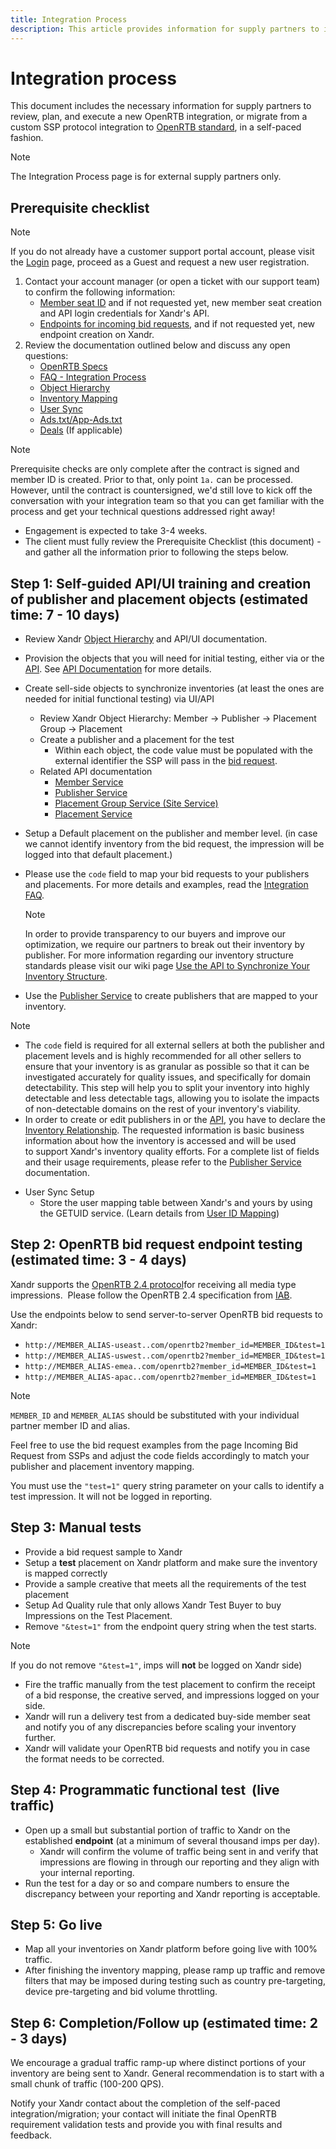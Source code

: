 ```yaml
---
title: Integration Process
description: This article provides information for supply partners to implement OpenRTB integration or migrate from a custom SSP protocol integration.
---
```


# Integration process

This document includes the necessary information for supply partners to review, plan, and execute a new OpenRTB integration, or migrate from a custom SSP protocol integration to [OpenRTB standard](https://www.iab.com/guidelines/real-time-bidding-rtb-project/), in a self-paced fashion.

> [!NOTE]
> The Integration Process page is for external supply partners only.

## Prerequisite checklist

> [!NOTE]
> If you do not already have a customer support portal account, please visit the [Login](https://help.xandr.com) page, proceed as a Guest and request a new user registration.

1. Contact your account manager (or open a ticket with our support team) to confirm the following information:  
    - [Member seat ID](./understanding-the-sell-side-object-hierarchy.md) and if not requested yet, new member seat creation and API login credentials for Xandr's API.
    - [Endpoints for incoming bid requests](./incoming-bid-request-from-ssps.md), and if not requested yet, new endpoint creation on Xandr.
1. Review the documentation outlined below and discuss any open questions:
    - [OpenRTB Specs](./openrtb-specs.md)
    - [FAQ - Integration Process](./faq-integration-process.md)
    - [Object Hierarchy](./understanding-the-sell-side-object-hierarchy.md)
    - [Inventory Mapping](./synchronize-your-inventory-structure.md)
    - [User Sync](./user-id-mapping.md)
    - [Ads.txt/App-Ads.txt](https://docs.xandr.com/csh?context=89626949)
    - [Deals](./selling-deals-on-xandr.md) (If applicable)

> [!NOTE]
> Prerequisite checks are only complete after the contract is signed and member ID is created. Prior to that, only point `1a.` can be processed. However, until the contract is countersigned, we'd still love to kick off the conversation with your integration team so that you can get familiar with the process and get your technical questions addressed right away!

- Engagement is expected to take 3-4 weeks.
- The client must fully review the Prerequisite Checklist (this document) - and gather all the information prior to following the steps below.

## Step 1: Self-guided API/UI training and creation of publisher and placement objects (estimated time: 7 - 10 days)

- Review Xandr [Object Hierarchy](./understanding-the-sell-side-object-hierarchy.md) and API/UI
  documentation.
- Provision the objects that you will need for initial testing, either via  or the [API](../digital-platform-api/api-getting-started.md). See [API Documentation](./api-documentation.md) for more details.
- Create sell-side objects to synchronize inventories (at least the ones are needed for initial functional testing) via UI/API
  - Review Xandr Object Hierarchy: Member → Publisher → Placement Group → Placement
  - Create a publisher and a placement for the test
    - Within each object, the code value must be populated with the external identifier the SSP will pass in the [bid request](./incoming-bid-request-from-ssps.md).
  - Related API documentation
    - [Member Service](../digital-platform-api/member-service.md)
    - [Publisher Service](../digital-platform-api/publisher-service.md)
    - [Placement Group Service (Site Service)](../digital-platform-api/site-service.md)
    - [Placement Service](../digital-platform-api/placement-service.md)
- Setup a Default placement on the publisher and member level. (in case we cannot identify inventory from the bid request, the impression will be logged into that default placement.)
- Please use the `code` field to map your bid requests to your publishers and placements. For more details and examples, read the [Integration FAQ](./faq-integration-process.md).  

  > [!NOTE]
  > In order to provide transparency to our buyers and improve our optimization, we require our partners to break out their inventory by publisher. For more information regarding our inventory structure standards please visit our wiki page [Use the API to Synchronize Your Inventory Structure](./use-the-api-to-synchronize-your-inventory-structure.md).
  
- Use the [Publisher Service](../digital-platform-api/publisher-service.md) to create publishers that are mapped to your inventory.

> [!NOTE]
> - The `code` field is required for all external sellers at both the publisher and placement levels and is highly recommended for all other sellers to ensure that your inventory is as granular as possible so
> that it can be investigated accurately for quality issues, and specifically for domain detectability. This step will help you to split your inventory into highly detectable and less detectable tags, allowing you to isolate the impacts of non-detectable domains on the rest of your inventory's viability.
> - In order to create or edit publishers in  or the [API](../digital-platform-api/api-getting-started.md), you have to declare the [Inventory Relationship](./inventory-relationship-faq.md). The requested information is basic business information about how the inventory is accessed and will be used to support Xandr's inventory quality efforts. For a complete list of fields and their usage requirements, please refer to the [Publisher Service](../digital-platform-api/publisher-service.md) documentation.

- User Sync Setup
  - Store the user mapping table between Xandr's and yours by using the GETUID service. (Learn details from [User ID Mapping](./user-id-mapping.md))

## Step 2: OpenRTB bid request endpoint testing (estimated time: 3 - 4 days)

Xandr supports the [OpenRTB 2.4 protocol](https://www.iab.com/wp-content/uploads/2016/03/OpenRTB-API-Specification-Version-2-4-FINAL.pdf)for receiving all media type impressions.  Please follow the OpenRTB 2.4 specification from [IAB](https://www.iab.com/guidelines/real-time-bidding-rtb-project/).

Use the endpoints below to send server-to-server OpenRTB bid requests to Xandr:

- `http://MEMBER_ALIAS-useast..com/openrtb2?member_id=MEMBER_ID&test=1`
- `http://MEMBER_ALIAS-uswest..com/openrtb2?member_id=MEMBER_ID&test=1`
- `http://MEMBER_ALIAS-emea..com/openrtb2?member_id=MEMBER_ID&test=1`
- `http://MEMBER_ALIAS-apac..com/openrtb2?member_id=MEMBER_ID&test=1`

> [!NOTE]
> `MEMBER_ID` and `MEMBER_ALIAS` should be substituted with your individual partner member ID and alias.

Feel free to use the bid request examples from the page Incoming Bid Request from SSPs and adjust the code fields accordingly to match your publisher and placement inventory mapping.

You must use the `"test=1"` query string parameter on your calls to identify a test impression. It will not be logged in reporting.

## Step 3: Manual tests

- Provide a bid request sample to Xandr
- Setup a **test** placement on Xandr platform and make sure the inventory is mapped correctly
- Provide a sample creative that meets all the requirements of the test placement
- Setup Ad Quality rule that only allows Xandr Test Buyer to buy Impressions on the Test Placement.
- Remove `"&test=1"` from the endpoint query string when the test starts.
  
 > [!NOTE]
 > If you do not remove `"&test=1"`, imps will **not** be logged on Xandr side)

- Fire the traffic manually from the test placement to confirm the receipt of a bid response, the creative served, and impressions logged on your side.
- Xandr will run a delivery test from a dedicated buy-side member seat and notify you of any discrepancies before scaling your inventory further.
- Xandr will validate your OpenRTB bid requests and notify you in case the format needs to be corrected.  

## Step 4: Programmatic functional test  (live traffic)

- Open up a small but substantial portion of traffic to Xandr on the established **endpoint** (at a minimum of several thousand imps per day).
  - Xandr will confirm the volume of traffic being sent in and verify that impressions are flowing in through our reporting and they align with your internal reporting.
- Run the test for a day or so and compare numbers to ensure the discrepancy between your reporting and Xandr reporting is acceptable.

## Step 5: Go live

- Map all your inventories on Xandr platform before going live with 100% traffic.
- After finishing the inventory mapping, please ramp up traffic and remove filters that may be imposed during testing such as country pre-targeting, device pre-targeting and bid volume throttling.

## Step 6: Completion/Follow up (estimated time: 2 - 3 days)

We encourage a gradual traffic ramp-up where distinct portions of your inventory are being sent to Xandr. General recommendation is to start with a small chunk of traffic (100-200 QPS).

Notify your Xandr contact about the completion of the self-paced integration/migration; your contact will initiate the final OpenRTB requirement validation tests and provide you with final results and feedback.
